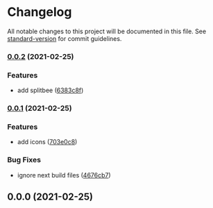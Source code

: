 # Changelog

All notable changes to this project will be documented in this file. See [standard-version](https://github.com/conventional-changelog/standard-version) for commit guidelines.

### [0.0.2](https://github.com/karmasakshi/mandar-granites/compare/v0.0.1...v0.0.2) (2021-02-25)


### Features

* add splitbee ([6383c8f](https://github.com/karmasakshi/mandar-granites/commit/6383c8f928cebebd58cd147757e64d3e3694c4cd))

### [0.0.1](https://github.com/karmasakshi/mandar-granites/compare/v0.0.0...v0.0.1) (2021-02-25)


### Features

* add icons ([703e0c8](https://github.com/karmasakshi/mandar-granites/commit/703e0c8ed1af61644b958e488fa922f0aeb3af32))


### Bug Fixes

* ignore next build files ([4676cb7](https://github.com/karmasakshi/mandar-granites/commit/4676cb71b291ed8a57c4439581dc3c9a243b9054))

## 0.0.0 (2021-02-25)
